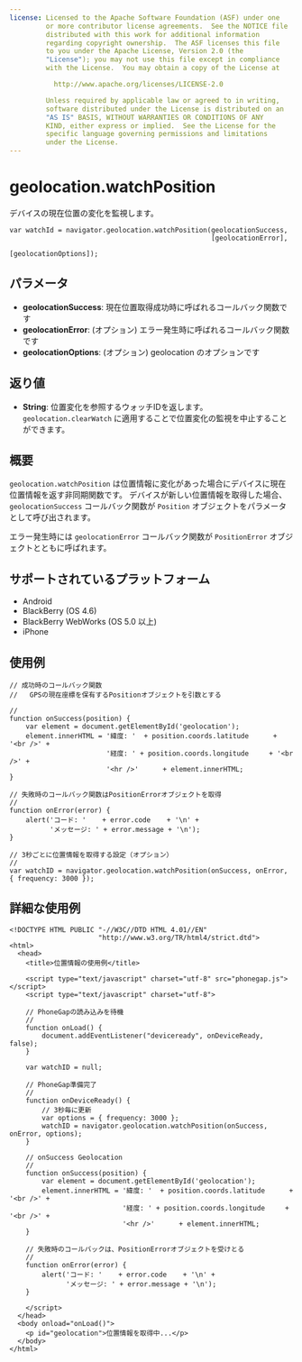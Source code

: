 ```yaml
---
license: Licensed to the Apache Software Foundation (ASF) under one
         or more contributor license agreements.  See the NOTICE file
         distributed with this work for additional information
         regarding copyright ownership.  The ASF licenses this file
         to you under the Apache License, Version 2.0 (the
         "License"); you may not use this file except in compliance
         with the License.  You may obtain a copy of the License at

           http://www.apache.org/licenses/LICENSE-2.0

         Unless required by applicable law or agreed to in writing,
         software distributed under the License is distributed on an
         "AS IS" BASIS, WITHOUT WARRANTIES OR CONDITIONS OF ANY
         KIND, either express or implied.  See the License for the
         specific language governing permissions and limitations
         under the License.
---
```


geolocation.watchPosition
=========================
デバイスの現在位置の変化を監視します。


    var watchId = navigator.geolocation.watchPosition(geolocationSuccess,
                                                      [geolocationError],
                                                      [geolocationOptions]);

													  
パラメータ
----------

- __geolocationSuccess__: 現在位置取得成功時に呼ばれるコールバック関数です
- __geolocationError__: (オプション) エラー発生時に呼ばれるコールバック関数です
- __geolocationOptions__: (オプション) geolocation のオプションです

返り値
-------

- __String__: 位置変化を参照するウォッチIDを返します。 `geolocation.clearWatch` に適用することで位置変化の監視を中止することができます。

概要
-----------
`geolocation.watchPosition` は位置情報に変化があった場合にデバイスに現在位置情報を返す非同期関数です。
デバイスが新しい位置情報を取得した場合、 `geolocationSuccess` コールバック関数が `Position` オブジェクトをパラメータとして呼び出されます。

エラー発生時には `geolocationError` コールバック関数が `PositionError` オブジェクトとともに呼ばれます。


サポートされているプラットフォーム
-------------------

- Android
- BlackBerry (OS 4.6)
- BlackBerry WebWorks (OS 5.0 以上)
- iPhone

使用例
-------------

    // 成功時のコールバック関数
    //   GPSの現在座標を保有するPositionオブジェクトを引数とする
    
    //
    function onSuccess(position) {
        var element = document.getElementById('geolocation');
        element.innerHTML = '緯度: '  + position.coords.latitude      + '<br />' +
                            '経度: ' + position.coords.longitude     + '<br />' +
                            '<hr />'      + element.innerHTML;
    }

    // 失敗時のコールバック関数はPositionErrorオブジェクトを取得
    //
    function onError(error) {
        alert('コード: '    + error.code    + '\n' +
              'メッセージ: ' + error.message + '\n');
    }

    // 3秒ごとに位置情報を取得する設定（オプション）
    //
    var watchID = navigator.geolocation.watchPosition(onSuccess, onError, { frequency: 3000 });
    

詳細な使用例
------------

    <!DOCTYPE HTML PUBLIC "-//W3C//DTD HTML 4.01//EN"
                          "http://www.w3.org/TR/html4/strict.dtd">
    <html>
      <head>
        <title>位置情報の使用例</title>

        <script type="text/javascript" charset="utf-8" src="phonegap.js"></script>
        <script type="text/javascript" charset="utf-8">

        // PhoneGapの読み込みを待機
        //
        function onLoad() {
            document.addEventListener("deviceready", onDeviceReady, false);
        }

        var watchID = null;

        // PhoneGap準備完了
        //
        function onDeviceReady() {
            // 3秒毎に更新
            var options = { frequency: 3000 };
            watchID = navigator.geolocation.watchPosition(onSuccess, onError, options);
        }
    
        // onSuccess Geolocation
        //
        function onSuccess(position) {
            var element = document.getElementById('geolocation');
            element.innerHTML = '緯度: '  + position.coords.latitude      + '<br />' +
                                '経度: ' + position.coords.longitude     + '<br />' +
                                '<hr />'      + element.innerHTML;
        }
    
	    // 失敗時のコールバックは、PositionErrorオブジェクトを受けとる
	    //
	    function onError(error) {
	        alert('コード: '    + error.code    + '\n' +
	              'メッセージ: ' + error.message + '\n');
	    }

        </script>
      </head>
      <body onload="onLoad()">
        <p id="geolocation">位置情報を取得中...</p>
      </body>
    </html>